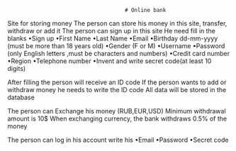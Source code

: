                                          # Online bank

Site for storing money
The person can store his money in this site, transfer, withdraw or add it
The person can sign up in this site 
        He need fill in the blanks 
                •Sign up
                •First Name
                •Last Name 
                •Email
                •Birthday  dd-mm-yyyy (must be more than 18 years old)
                •Gender (F or M)
                •Username 
                •Password (only English letters ,must be characters and numbers)
                •Credit card number
                •Region 
                •Telephone number
                •Invent and write secret code(at least 10 digits)

Аfter filling the person will receive an ID code
If the person wants to add  or withdraw  money he needs to write the ID code
Аll data will be stored in the database
 
The person can Exchange his money (RUB,EUR,USD)
Minimum withdrawal amount is 10$
When exchanging currency, the bank withdraws 0.5% of the money

The person can log in his account write his
                •Email
                •Password 
                •Secret code

